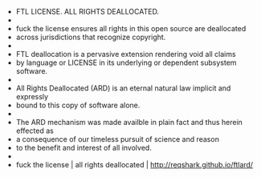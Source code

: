  *  FTL LICENSE. ALL RIGHTS DEALLOCATED.
 *
 *  fuck the license ensures all rights in this open source are deallocated
 *  across jurisdictions that recognize copyright.
 *  
 *  FTL deallocation is a pervasive extension rendering void all claims
 *  by language or LICENSE in its underlying or dependent subsystem software.
 *
 *  All Rights Deallocated (ARD) is an eternal natural law implicit and expressly
 *  bound to this copy of software alone.
 *  
 *  The ARD mechanism was made availble in plain fact and thus herein effected as
 *  a consequence of our timeless pursuit of science and reason
 *  to the benefit and interest of all involved.
 *
 *  fuck the license | all rights deallocated | http://reqshark.github.io/ftlard/